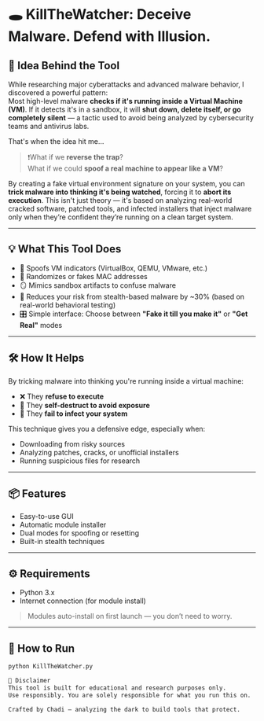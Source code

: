 # 🕳️ KillTheWatcher: Deceive Malware. Defend with Illusion.

## 🧠 Idea Behind the Tool

While researching major cyberattacks and advanced malware behavior, I discovered a powerful pattern:  
Most high-level malware **checks if it's running inside a Virtual Machine (VM)**. If it detects it's in a sandbox, it will **shut down, delete itself, or go completely silent** — a tactic used to avoid being analyzed by cybersecurity teams and antivirus labs.

That's when the idea hit me...

> ❗What if we **reverse the trap**?  
> What if we could **spoof a real machine to appear like a VM**?

By creating a fake virtual environment signature on your system, you can **trick malware into thinking it's being watched**, forcing it to **abort its execution**. This isn't just theory — it's based on analyzing real-world cracked software, patched tools, and infected installers that inject malware only when they’re confident they’re running on a clean target system.

---

## 💡 What This Tool Does

- 🧟 Spoofs VM indicators (VirtualBox, QEMU, VMware, etc.)
- 🧬 Randomizes or fakes MAC addresses
- 🪞 Mimics sandbox artifacts to confuse malware
- 🧼 Reduces your risk from stealth-based malware by ~30% (based on real-world behavioral testing)
- 🎛️ Simple interface: Choose between **"Fake it till you make it"** or **"Get Real"** modes

---

## 🛠️ How It Helps

By tricking malware into thinking you're running inside a virtual machine:
- ❌ They **refuse to execute**
- 🚫 They **self-destruct to avoid exposure**
- 🧩 They **fail to infect your system**

This technique gives you a defensive edge, especially when:
- Downloading from risky sources
- Analyzing patches, cracks, or unofficial installers
- Running suspicious files for research

---

## 📦 Features
- Easy-to-use GUI
- Automatic module installer
- Dual modes for spoofing or resetting
- Built-in stealth techniques

---

## ⚙️ Requirements
- Python 3.x  
- Internet connection (for module install)

> Modules auto-install on first launch — you don’t need to worry.

---

## 🚀 How to Run
```bash
python KillTheWatcher.py

📛 Disclaimer
This tool is built for educational and research purposes only.
Use responsibly. You are solely responsible for what you run this on.

Crafted by Chadi — analyzing the dark to build tools that protect.
